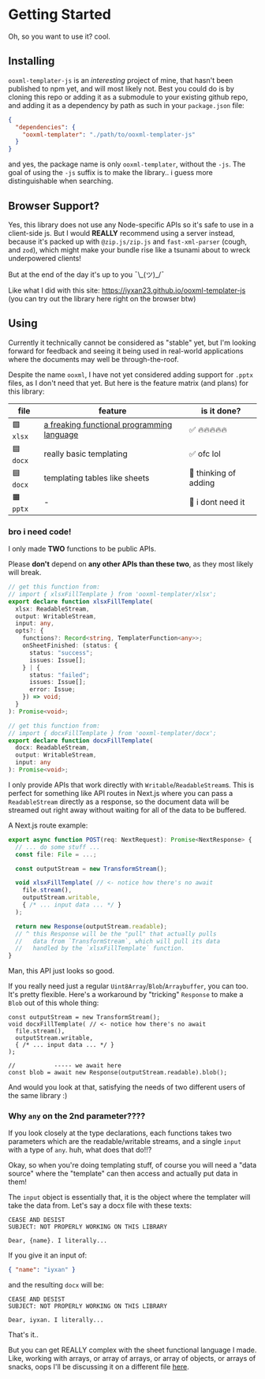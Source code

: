 # Getting Started

Oh, so you want to use it? cool.

## Installing

`ooxml-templater-js` is an _interesting_ project of mine, that hasn't been published
to npm yet, and will most likely not. Best you could do is by cloning this repo or
adding it as a submodule to your existing github repo, and adding it as a dependency
by path as such in your `package.json` file:

```json
{
  "dependencies": {
    "ooxml-templater": "./path/to/ooxml-templater-js"
  }
}
```

and yes, the package name is only `ooxml-templater`, without the `-js`. The goal of
using the `-js` suffix is to make the library.. i guess more distinguishable when
searching.

## Browser Support?

Yes, this library does not use any Node-specific APIs so it's safe to use in a
client-side js. But I would **REALLY** recommend using a server instead, because
it's packed up with `@zip.js/zip.js` and `fast-xml-parser` (cough, and `zod`),
which might make your bundle rise like a tsunami about to wreck underpowered clients!

But at the end of the day it's up to you ¯\\\_(ツ)\_/¯

Like what I did with this site: https://iyxan23.github.io/ooxml-templater-js (you can try
out the library here right on the browser btw)

## Using

Currently it technically cannot be considered as "stable" yet, but I'm looking
forward for feedback and seeing it being used in real-world applications where the
documents may well be through-the-roof.

Despite the name `ooxml`, I have not yet considered adding support for `.pptx`
files, as I don't need that yet. But here is the feature matrix (and plans) for
this library:

| file      | feature                                                         | is it done?           |
| ------    | ----                                                            | ----                  |
| 🟩 `xlsx` | [a freaking functional programming language](./sheet-how-to.md) | ✅ 🔥🔥🔥🔥🔥              |
| 🟦 `docx` | really basic templating                                         | ✅ ofc lol            |
| 🟦 `docx` | templating tables like sheets                                   | 🤔 thinking of adding |
| 🟧 `pptx` | -                                                               | 🙅 i dont need it     |

### bro i need code!

I only made **TWO** functions to be public APIs.

Please **don't** depend on **any other APIs than these two**, as they most likely
will break.

```ts
// get this function from:
// import { xlsxFillTemplate } from 'ooxml-templater/xlsx';
export declare function xlsxFillTemplate(
  xlsx: ReadableStream,
  output: WritableStream,
  input: any,
  opts?: {
    functions?: Record<string, TemplaterFunction<any>>;
    onSheetFinished: (status: {
      status: "success";
      issues: Issue[];
    } | {
      status: "failed";
      issues: Issue[];
      error: Issue;
    }) => void;
  }
): Promise<void>;

// get this function from:
// import { docxFillTemplate } from 'ooxml-templater/docx';
export declare function docxFillTemplate(
  docx: ReadableStream,
  output: WritableStream,
  input: any
): Promise<void>;
```

I only provide APIs that work directly with `Writable`/`ReadableStream`s. This
is perfect for something like API routes in Next.js where you can pass a
`ReadableStream` directly as a response, so the document data will be
streamed out right away without waiting for all of the data to be buffered.

A Next.js route example:

```ts
export async function POST(req: NextRequest): Promise<NextResponse> {
  // ... do some stuff ...
  const file: File = ...;

  const outputStream = new TransformStream();

  void xlsxFillTemplate( // <- notice how there's no await
    file.stream(),
    outputStream.writable,
    { /* ... input data ... */ }
  );

  return new Response(outputStream.readable);
  // ^ this Response will be the "pull" that actually pulls
  //   data from `TransformStream`, which will pull its data
  //   handled by the `xlsxFillTemplate` function.
}
```

Man, this API just looks so good.

If you really need just a regular `Uint8Array`/`Blob`/`Arraybuffer`, you can
too. It's pretty flexible. Here's a workaround by "tricking" `Response` to
make a `Blob` out of this whole thing:

```
const outputStream = new TransformStream();
void docxFillTemplate( // <- notice how there's no await
  file.stream(),
  outputStream.writable,
  { /* ... input data ... */ }
);

//           ----- we await here
const blob = await new Response(outputStream.readable).blob();
```

And would you look at that, satisfying the needs of two different users of
the same library :)

### Why `any` on the 2nd parameter????

If you look closely at the type declarations, each functions takes two
parameters which are the readable/writable streams, and a single `input` with
a type of `any`. huh, what does that do!!?

Okay, so when you're doing templating stuff, of course you will need a "data
source" where the "template" can then access and actually put data in them!

The `input` object is essentially that, it is the object where the templater
will take the data from. Let's say a docx file with these texts:

```
CEASE AND DESIST
SUBJECT: NOT PROPERLY WORKING ON THIS LIBRARY

Dear, {name}. I literally...
```

If you give it an input of:

```json
{ "name": "iyxan" }
```

and the resulting `docx` will be:

```
CEASE AND DESIST
SUBJECT: NOT PROPERLY WORKING ON THIS LIBRARY

Dear, iyxan. I literally...
```

That's it..

But you can get REALLY complex with the sheet functional language I made.
Like, working with arrays, or array of arrays, or array of objects, or arrays
of snacks, oops I'll be discussing it on a different file [here](./sheet-how-to.md).
